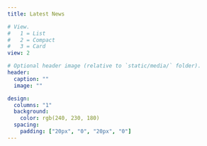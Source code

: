 ```yaml
---
title: Latest News

# View.
#   1 = List
#   2 = Compact
#   3 = Card
view: 2

# Optional header image (relative to `static/media/` folder).
header:
  caption: ""
  image: ""

design:
  columns: "1"
  background:
    color: rgb(240, 230, 180)
  spacing:
    padding: ["20px", "0", "20px", "0"]
---
```

